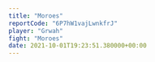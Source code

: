 ```yaml
---
title: "Moroes"
reportCode: "6P7hW1vajLwnkfrJ"
player: "Grwah"
fight: "Moroes"
date: 2021-10-01T19:23:51.380000+00:00
---
```

